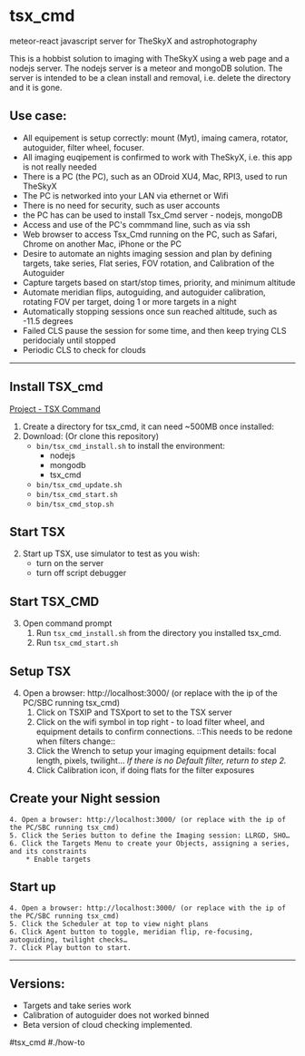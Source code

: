 # tsx_cmd
meteor-react javascript server for TheSkyX and astrophotography

This is a hobbist solution to imaging with TheSkyX using a web page and a nodejs server. The nodejs server is a meteor and mongoDB solution. The server is intended to be a clean install and removal, i.e. delete the directory and it is gone.

## Use case:
- All equipement is setup correctly: mount (Myt), imaing camera, rotator, autoguider, filter wheel, focuser.
- All imaging euqipement is confirmed to work with TheSkyX, i.e. this app is not really needed
- There is a PC (the PC), such as an ODroid XU4, Mac, RPI3, used to run TheSkyX
- The PC is networked into your LAN via ethernet or Wifi
- There is no need for security, such as user accounts
- the PC has  can be used to install Tsx_Cmd server - nodejs, mongoDB
- Access and use of the PC's commmand line, such as via ssh
- Web browser to access Tsx_Cmd running on the PC, such as Safari, Chrome on another Mac,
iPhone or the PC
- Desire to automate an nights imaging session and plan by defining targets, take series,
Flat series, FOV rotation, and Calibration of the Autoguider
- Capture targets based on start/stop times, priority, and minimum altitude
- Automate meridian flips, autoguiding, and autoguider calibration, rotating FOV per target,
doing 1 or more targets in a night
- Automatically stopping sessions once sun reached altitude, such as -11.5 degrees
- Failed CLS pause the session for some time, and then keep trying CLS peridocialy until stopped
- Periodic CLS to check for clouds
---
## Install TSX_cmd
[Project - TSX Command](bear://x-callback-url/open-note?id=CD71E4DF-EF35-414B-8543-4038D2330CB3-1082-00000289114BA390)
1. Create a directory for tsx_cmd, it can need ~500MB once installed:
2. Download: (Or clone this repository)
	* `bin/tsx_cmd_install.sh` to install the environment:
		* nodejs
		* mongodb
		* tsx_cmd
	* `bin/tsx_cmd_update.sh`
	* `bin/tsx_cmd_start.sh`
	* `bin/tsx_cmd_stop.sh`

## Start TSX
2. Start up TSX, use simulator to test as you wish:
	* turn on the server
	* turn off script debugger

## Start TSX_CMD
3. Open command prompt
	1. Run `tsx_cmd_install.sh` from the directory you installed tsx_cmd.
	2. Run `tsx_cmd_start.sh`

## Setup TSX
4. Open a browser: http://localhost:3000/ (or replace with the ip of the PC/SBC running tsx_cmd)
	1. Click on TSXIP and TSXport to set to the TSX server
	2. Click on the wifi symbol in top right - to load filter wheel, and equipment details to confirm connections. ::This needs to be redone when filters change::
	3. Click the Wrench to setup your imaging equipment details: focal length, pixels, twilight… *If there is no Default filter, return  to step 2.*
	4. Click Calibration icon, if doing flats for the filter exposures

## Create your Night session
	4. Open a browser: http://localhost:3000/ (or replace with the ip of the PC/SBC running tsx_cmd)
	5. Click the Series button to define the Imaging session: LLRGD, SHO…
	6. Click the Targets Menu to create your Objects, assigning a series, and its constraints
		* Enable targets

## Start up
	4. Open a browser: http://localhost:3000/ (or replace with the ip of the PC/SBC running tsx_cmd)
	5. Click the Scheduler at top to view night plans
	6. Click Agent button to toggle, meridian flip, re-focusing, autoguiding, twilight checks…
	7. Click Play button to start.
---
## Versions:
- Targets and take series work
- Calibration of autoguider does not worked binned
- Beta version of cloud checking implemented.

#tsx_cmd #./how-to
